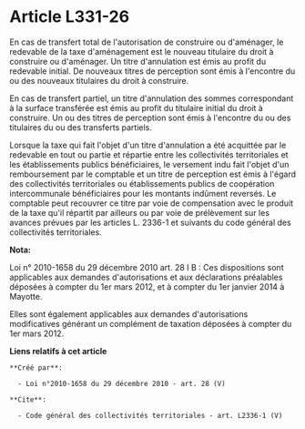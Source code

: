 # Article L331-26

En cas de transfert total de l'autorisation de construire ou d'aménager, le redevable de la taxe d'aménagement est le nouveau
titulaire du droit à construire ou d'aménager. Un titre d'annulation est émis au profit du redevable initial. De nouveaux
titres de perception sont émis à l'encontre du ou des nouveaux titulaires du droit à construire. 

En cas de transfert partiel, un titre d'annulation des sommes correspondant à la surface transférée est émis au profit du
titulaire initial du droit à construire. Un ou des titres de perception sont émis à l'encontre du ou des titulaires du ou des
transferts partiels. 

Lorsque la taxe qui fait l'objet d'un titre d'annulation a été acquittée par le redevable en tout ou partie et répartie entre
les collectivités territoriales et les établissements publics bénéficiaires, le versement indu fait l'objet d'un
remboursement par le comptable et un titre de perception est émis à l'égard des collectivités territoriales ou établissements
publics de coopération intercommunale bénéficiaires pour les montants indûment reversés. Le comptable peut recouvrer ce titre
par voie de compensation avec le produit de la taxe qu'il répartit par ailleurs ou par voie de prélèvement sur les avances
prévues par les articles L. 2336-1 et suivants du code général des collectivités territoriales.

**Nota:**

Loi n° 2010-1658 du 29 décembre 2010 art. 28 I B : Ces dispositions sont applicables aux demandes d'autorisations et aux
déclarations préalables déposées à compter du 1er mars 2012, et à compter du 1er janvier 2014 à Mayotte. 

Elles sont également applicables aux demandes d'autorisations modificatives générant un complément de taxation déposées à
compter du 1er mars 2012.

**Liens relatifs à cet article**

	**Créé par**:

	  - Loi n°2010-1658 du 29 décembre 2010 - art. 28 (V)

	**Cite**:

	  - Code général des collectivités territoriales - art. L2336-1 (V)
